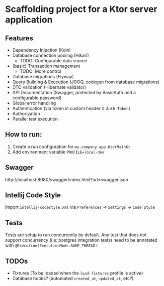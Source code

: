 # Scaffolding project for a Ktor server application

## Features

* Dependency Injection (Koin)
* Database connection pooling (Hikari)
    * TODO: Configurable data source
* (basic) Transaction management
    * TODO: More control  
* Database migrations (Flyway)
* Query Building & Execution (JOOQ, codegen from database migrations) 
* DTO validation (Hibernate validator)
* API Documentation (Swagger, protected by BasicAuth and a configurable password)
* Global error handling
* Authentication (via token in custom header `X-Auth-Token`)
* Authorization
* Parallel test execution

## How to run: 

1. Create a run configuration for `my.company.app.KtorMainKt`
2. Add environment variable `PROFILE=local-dev`

## Swagger

http://localhost:8080/swagger/index.html?url=swagger.json

## Intellij Code Style

Import `intellij-codestyle.xml` via `Preferences` -> `Settings` -> `Code Style`

## Tests

Tests are setup to run concurrently by default.
Any test that does not support concurrency (i.e: postgres integration tests) need to be annotated with `@Execution(ExecutionMode.SAME_THREAD)`

## TODOs

* Fixtures (To be loaded when the `load-fixtures` profile is active)
* Database hooks? (automated `created_at`, `updated_at`, etc?)
